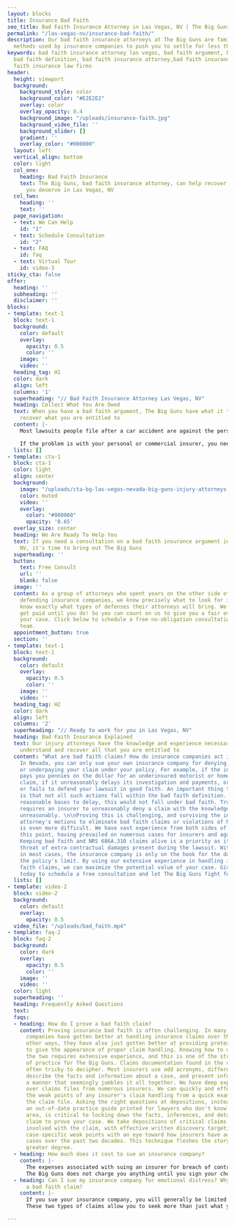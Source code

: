 ```yaml
---
layout: blocks
title: Insurance Bad Faith
seo_title: Bad Faith Insurance Attorney in Las Vegas, NV | The Big Guns
permalink: "/las-vegas-nv/insurance-bad-faith/"
description: Our bad faith insurance attorneys at The Big Guns are familiar with the
  methods used by insurance companies to push you to settle for less than you deserve.
keywords: bad faith insurance attorney las vegas, bad faith argument, bad faith insurance,
  bad faith definition, bad faith insurance attorney,bad faith insurance attorney,bad
  faith insurance law firms
header:
  height: viewport
  background:
    background_style: color
    background_color: "#E2E2E2"
    overlay: color
    overlay_opacity: 0.4
    background_image: "/uploads/insurance-faith.jpg"
    background_video_file: ''
    background_slider: []
    gradient: ''
    overlay_color: "#000000"
  layout: left
  vertical_align: bottom
  color: light
  col_one:
    heading: Bad Faith Insurance
    text: The Big Guns, bad faith insurance attorney, can help recover the compensation
      you deserve in Las Vegas, NV
  col_two:
    heading: ''
    text: ''
  page_navigation:
  - text: We Can Help
    id: "1"
  - text: Schedule Consultation
    id: "2"
  - text: FAQ
    id: faq
  - text: Virtual Tour
    id: video-3
sticky_cta: false
offer:
  heading: ''
  subheading: ''
  disclaimer: ''
blocks:
- template: text-1
  block: text-1
  background:
    color: default
    overlay:
      opacity: 0.5
      color: ''
    image: ''
    video: ''
  heading_tag: H1
  color: dark
  align: left
  columns: '1'
  superheading: "// Bad Faith Insurance Attorney Las Vegas, NV"
  heading: Collect What You Are Owed
  text: When you have a bad faith argument, The Big Guns have what it takes to help
    recover what you are entitled to
  content: |-
    Most lawsuits people file after a car accident are against the person who was at fault. Though others often describe this as being against the insurance companies because the at-fault person likely had an insurance policy providing them with a defense and indemnity, it is not an actual lawsuit against the insurance company. However, there is a marked difference when your own insurance company has failed in one of its duties that it may owe you after an accident. This failure can include failing to pay an uninsured or underinsured motorist claim, failing to pay medical payments, or, if you were sued, failing to defend you properly. 

    If the problem is with your personal or commercial insurer, you need attorneys who know how to pursue insurance bad faith claims. The Big Guns has a strong foundation in insurance bad faith trials to help you first figure out if you have such a claim and the best approach to suing your insurance company if need be.
  lists: []
- template: cta-1
  block: cta-1
  color: light
  align: center
  background:
    image: "/uploads/cta-bg-las-vegas-nevada-big-guns-injury-attorneys-we-care.jpg"
    color: muted
    video: ''
    overlay:
      color: "#000000"
      opacity: '0.65'
  overlay_size: center
  heading: We Are Ready To Help You
  text: If you need a consultation on a bad faith insurance argument in Las Vegas,
    NV, it's time to bring out The Big Guns
  superheading: ''
  button:
    text: Free Consult
    url: ''
    blank: false
  image: ''
  content: As a group of attorneys who spent years on the other side of the aisle
    defending insurance companies, we know precisely what to look for in a case. We
    know exactly what types of defenses their attorneys will bring. We also don't
    get paid until you do! So you can count on us to give you a fair evaluation of
    your case. Click below to schedule a free no-obligation consultation with our
    team.
  appointment_button: true
  section: ''
- template: text-1
  block: text-1
  background:
    color: default
    overlay:
      opacity: 0.5
      color: ''
    image: ''
    video: ''
  heading_tag: H2
  color: dark
  align: left
  columns: '2'
  superheading: "// Ready to work for you in Las Vegas, NV"
  heading: Bad Faith Insurance Explained
  text: Our injury attorneys have the knowledge and experience necessary to help you
    understand and recover all that you are entitled to
  content: "What are bad faith claims? How do insurance companies act in bad faith?
    In Nevada, you can only sue your own insurance company for denying, delaying,
    or underpaying your claim under your policy. For example, if the insurance company
    pays you pennies on the dollar for an underinsured motorist or homeowner insurance
    claim, if it unreasonably delays its investigation and payments, or if it refuses
    or fails to defend your lawsuit in good faith. An important thing to note here
    is that not all such actions fall within the bad faith definition. If they have
    reasonable bases to delay, this would not fall under bad faith. True bad faith
    requires an insurer to unreasonably deny a claim with the knowledge that it acted
    unreasonably. \n\nProving this is challenging, and surviving the insurance defense
    attorney's motions to eliminate bad faith claims or violations of NRS 686A.310
    is even more difficult. We have vast experience from both sides of the aisle on
    this point, having prevailed on numerous cases for insurers and against them.
    Keeping bad faith and NRS 686A.310 claims alive is a priority as it keeps the
    threat of extra-contractual damages present during the lawsuit. Without them,
    in most cases, the insurance company is only on the hook for the damages within
    the policy's limit. By using our extensive experience in handling insurance bad
    faith claims, we can maximize the potential value of your case. Give us a call
    today to schedule a free consultation and let The Big Guns fight for you."
  lists: []
- template: video-2
  block: video-2
  background:
    color: default
    overlay:
      opacity: 0.5
  video_file: "/uploads/bad_faith.mp4"
- template: faq-2
  block: faq-2
  background:
    color: dark
    overlay:
      opacity: 0.5
      color: ''
    image: ''
    video: ''
  color: light
  superheading: ''
  heading: Frequently Asked Questions
  text: 
  faqs:
  - heading: How do I prove a bad faith claim?
    content: Proving insurance bad faith is often challenging. In many ways, insurance
      companies have gotten better at handling insurance claims over the years. In
      other ways, they have also just gotten better at providing pretextual arguments
      to give the appearance of proper claim handling. Knowing how to distinguish
      the two requires extensive experience, and this is one of the stronger areas
      of practice for The Big Guns. Claims documentation found in the claim file is
      often tricky to decipher. Most insurers use odd acronyms, different jargon to
      describe the facts and information about a case, and present information in
      a manner that seemingly jumbles it all together. We have deep experience combing
      over claims files from numerous insurers. We can quickly and effectively ascertain
      the weak points of any insurer's claim handling from a quick examination of
      the claim file. Asking the right questions at depositions, instead of following
      an out-of-date practice guide printed for lawyers who don't know this practice
      area, is critical to locking down the facts, inferences, and details of the
      claim to prove your case. We take depositions of critical claims handling personnel
      involved with the claim, with effective written discovery targeting issues and
      case-specific weak points with an eye toward how insurers have adapted to such
      cases over the past two decades. This technique fleshes the story out to a much
      greater degree.
  - heading: How much does it cost to sue an insurance company?
    content: |-
      The expenses associated with suing an insurer for breach of contract, bad faith, and violations of the unfair claim practices act are significant. Aside from the filing fee, depositions of key personnel from the insurance company, witnesses associated with the underlying claim, and retaining proper claim handling experts will easily run into the thousands of dollars. Bad faith cases are usually defended by defense attorneys who know this difficult practice area quite well, and they are motivated to fight these cases tooth and nail. This, too, drives up the expense of litigating these cases, and it tends to make the cases take longer before there can be any resolution. 
      The Big Guns does not charge you anything until you sign your check from the other side. Whether that is a result of a settlement or a jury verdict, we get paid when you get paid.
  - heading: Can I sue my insurance company for emotional distress? Why bother with
      a bad faith claim?
    content: |-
      If you sue your insurance company, you will generally be limited to contractual damages unless you also win on claims of bad faith or violations of the unfair claim practices act. The latter act is a set of specific actions by an insurance company during the handling of the claim that can give rise to liability, such as by failing to offer a reasonable amount for a claim when the value of the claim is reasonably clear or failing to respond in a timely manner to inquiries such that it caused you harm. The act itself, codified in NRS 686A.310, is more about how a claim is handled, and it is different from a bad faith claim or a breach of contract claim.
      These two types of claims allow you to seek more than just what you might be entitled to under the insurance policy. Even beyond these extracontractual damages, claims for bad faith and violations of NRS 686A.310 can lead to an award of punitive damages if the insurer's conduct is particularly egregious. So while a claim for breach of contract alone will only top out at the policy's limit, viable claims of bad faith and violations of the unfair claim practices act can drive the total value of a case well beyond the limit.

---
```

